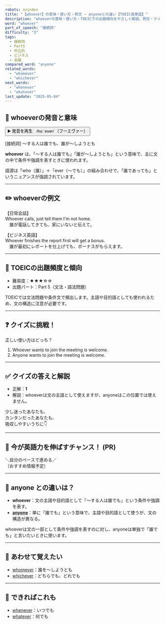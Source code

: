 ```yaml
---
robots: noindex
title: "【whoever】の意味・使い方・例文 ― anyoneとの違い【TOEIC英単語】"
description: "whoeverの意味・使い方・TOEICでの出題傾向をやさしく解説。例文・クイズ付きでanyoneとの違いもわかりやすく学べます。"
word: "whoever"
part_of_speech: "接続詞"
difficulty: "3"
tags:
  - 接続詞
  - Part5
  - 中立的
  - ビジネス
  - 会議
compared_word: "anyone"
related_words:
  - "whomever"
  - "whichever"
next_words:
  - "whenever"
  - "whatever"
last_update: "2025-05-04"
---
```


## 🔰 whoeverの発音と意味

<button class="play-audio" onclick="playTTS('whoever')">
  <span class="play-audio-main">
    ▶️ 発音を再生　/huːˈevər/
  </span>
  <span class="play-audio-sub">
    （フーエヴァー）
  </span>
</button>

[接続詞] ～する人は誰でも、誰が～しようとも

**whoever** は、「～する人は誰でも」「誰が～しようとも」という意味で、主に文の中で条件や強調を表すときに使われます。

語源は「who（誰）」＋「ever（～でも）」の組み合わせで、「誰であっても」というニュアンスが強調されています。

---

## ✏️ whoeverの例文

【日常会話】  
Whoever calls, just tell them I'm not home.  
　誰が電話してきても、家にいないと伝えて。

【ビジネス英語】  
Whoever finishes the report first will get a bonus.  
　誰が最初にレポートを仕上げても、ボーナスがもらえます。

---

## 🎯 TOEICの出題頻度と傾向

- 難易度：★★★☆☆
- 出題パート：Part 5（文法・語法問題）

TOEICでは文法問題や条件文で頻出します。主語や目的語としても使われるため、文の構造に注意が必要です。

---

## ❓ クイズに挑戦！

正しい使い方はどっち？

1. Whoever wants to join the meeting is welcome.  
2. Anyone wants to join the meeting is welcome.

---

## ✅ クイズの答えと解説

- 正解：**1**
- 解説：whoeverは文の主語として使えますが、anyoneはこの位置では使えません。

少し迷ったあなたも、  
カンタンだったあなたも、  
吸収しやすいうちに👇️

---

## 🚀 今が英語力を伸ばすチャンス！ (PR)

<div class="info-center">
＼自分のペースで進める／<br>  
（おすすめ情報予定）
</div>

---

## 🤔  anyone との違いは？

- **whoever**：文の主語や目的語として「～する人は誰でも」という条件や強調を表す。
- **[anyone](/word/anyone/)**：単に「誰でも」という意味で、主語や目的語として使うが、文の構造が異なる。

whoeverは文の一部として条件や強調を表すのに対し、anyoneは単独で「誰でも」と言いたいときに使います。

---

## 🧩 あわせて覚えたい

- [whomever](/word/whomever/)：誰を～しようとも
- [whichever](/word/whichever/)：どちらでも、どれでも

---

## 📖 できればこれも

- [whenever](/word/whenever/)：いつでも
- [whatever](/word/whatever/)：何でも

<!-- cvid: aid41_bid43 -->
